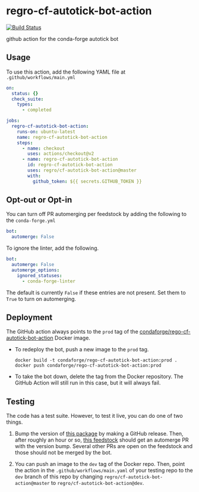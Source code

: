 # regro-cf-autotick-bot-action
[![Build Status](https://travis-ci.com/regro/cf-autotick-bot-action.svg?branch=master)](https://travis-ci.com/regro/cf-autotick-bot-action)

github action for the conda-forge autotick bot

## Usage

To use this action, add the following YAML file at `.github/workflows/main.yml`

```yaml
on:
  status: {}
  check_suite:
    types:
      - completed

jobs:
  regro-cf-autotick-bot-action:
    runs-on: ubuntu-latest
    name: regro-cf-autotick-bot-action
    steps:
      - name: checkout
        uses: actions/checkout@v2
      - name: regro-cf-autotick-bot-action
        id: regro-cf-autotick-bot-action
        uses: regro/cf-autotick-bot-action@master
        with:
          github_token: ${{ secrets.GITHUB_TOKEN }}
```

## Opt-out or Opt-in

You can turn off PR automerging per feedstock by adding the following to the
`conda-forge.yml`

```yaml
bot:
  automerge: False
```

To ignore the linter, add the following.

```yaml
bot:
  automerge: False
  automerge_options:
    ignored_statuses:
      - conda-forge-linter
```

The default is currently `False` if these entries are not present. Set them to `True`
to turn on automerging.

## Deployment

The GitHub action always points to the `prod` tag of the
[condaforge/rego-cf-autotick-bot-action](https://hub.docker.com/repository/docker/condaforge/rego-cf-autotick-bot-action)
Docker image.

 - To redeploy the bot, push a new image to the `prod` tag.

   ```
   docker build -t condaforge/rego-cf-autotick-bot-action:prod .
   docker push condaforge/rego-cf-autotick-bot-action:prod
   ```

 - To take the bot down, delete the tag from the Docker repository. The GitHub Action
   will still run in this case, but it will always fail.

## Testing

The code has a test suite. However, to test it live, you can do one of two things.

1. Bump the version of [this package](https://github.com/regro/cf-autotick-bot-test-package)
   by making a GitHub release. Then, after roughly an hour or so,
   [this feedstock](https://github.com/conda-forge/cf-autotick-bot-test-package-feedstock)
   should get an automerge PR with the version bump. Several other PRs are open on the feedstock and those
   should not be merged by the bot.

2. You can push an image to the `dev` tag of the Docker repo. Then, point the action in
   the `.github/workflows/main.yaml` of your testing repo to the `dev` branch of
   this repo by changing `regro/cf-autotick-bot-action@master` to `regro/cf-autotick-bot-action@dev`.
